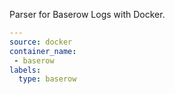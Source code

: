 Parser for Baserow Logs with Docker.

```yaml
---
source: docker
container_name:
 - baserow
labels:
  type: baserow
```
